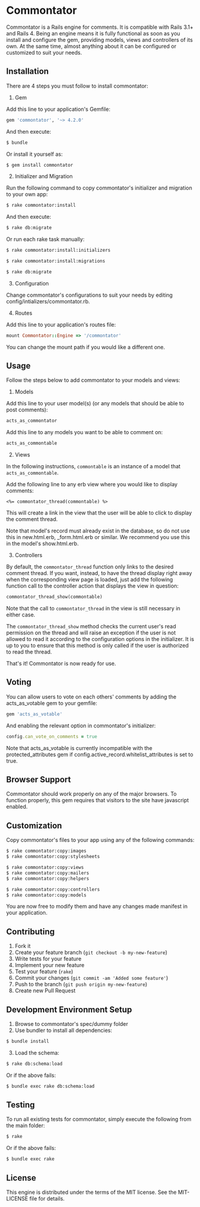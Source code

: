 # Commontator

Commontator is a Rails engine for comments. It is compatible with Rails 3.1+ and Rails 4.
Being an engine means it is fully functional as soon as you install and
configure the gem, providing models, views and controllers of its own.
At the same time, almost anything about it can be configured or customized to suit your needs.

## Installation

There are 4 steps you must follow to install commontator:

1. Gem

  Add this line to your application's Gemfile:

  ```ruby
  gem 'commontator', '~> 4.2.0'
  ```

  And then execute:

  ```sh
  $ bundle
  ```

  Or install it yourself as:

  ```sh
  $ gem install commontator
  ```

2. Initializer and Migration

  Run the following command to copy commontator's initializer and migration to your own app:

  ```sh
  $ rake commontator:install
  ```

  And then execute:

  ```sh
  $ rake db:migrate
  ```

  Or run each rake task manually:

  ```sh
  $ rake commontator:install:initializers

  $ rake commontator:install:migrations

  $ rake db:migrate
  ```

3. Configuration

  Change commontator's configurations to suit your needs by editing config/intializers/commontator.rb.

4. Routes

  Add this line to your application's routes file:

  ```ruby
  mount Commontator::Engine => '/commontator'
  ```

  You can change the mount path if you would like a different one.

## Usage

Follow the steps below to add commontator to your models and views:

1. Models

  Add this line to your user model(s) (or any models that should be able to post comments):

  ```ruby
  acts_as_commontator
  ```
    
  Add this line to any models you want to be able to comment on:

  ```ruby
  acts_as_commontable
  ```
    
2. Views

  In the following instructions, `commontable` is an instance of a model that `acts_as_commontable`.

  Add the following line to any erb view where you would like to display comments:

  ```erb
  <%= commontator_thread(commontable) %>
  ```

  This will create a link in the view that the user will be able to click to display the comment thread.

  Note that model's record must already exist in the database, so do not use this in new.html.erb, _form.html.erb or similar.
  We recommend you use this in the model's show.html.erb.

3. Controllers

  By default, the `commontator_thread` function only links to the desired comment thread.
  If you want, instead, to have the thread display right away when the corresponding view page is loaded,
  just add the following function call to the controller action that displays the view in question:
  
  ```ruby
  commontator_thread_show(commontable)
  ```

  Note that the call to `commontator_thread` in the view is still necessary in either case.

  The `commontator_thread_show` method checks the current user's read permission on the thread and will raise an
  exception if the user is not allowed to read it according to the configuration options in the initializer.
  It is up to you to ensure that this method is only called if the user is authorized to read the thread.

That's it! Commontator is now ready for use.

## Voting

You can allow users to vote on each others' comments by adding the acts_as_votable gem to your gemfile:

```ruby
gem 'acts_as_votable'
```

And enabling the relevant option in commontator's initializer:

```ruby
config.can_vote_on_comments = true
```

Note that acts_as_votable is currently incompatible with the protected_attributes
gem if config.active_record.whitelist_attributes is set to true.

## Browser Support

Commontator should work properly on any of the major browsers.
To function properly, this gem requires that visitors to the site have javascript enabled.

## Customization

Copy commontator's files to your app using any of the following commands:

```sh
$ rake commontator:copy:images
$ rake commontator:copy:stylesheets

$ rake commontator:copy:views
$ rake commontator:copy:mailers
$ rake commontator:copy:helpers

$ rake commontator:copy:controllers
$ rake commontator:copy:models
```

You are now free to modify them and have any changes made manifest in your application.

## Contributing

1. Fork it
2. Create your feature branch (`git checkout -b my-new-feature`)
3. Write tests for your feature
4. Implement your new feature
5. Test your feature (`rake`)
6. Commit your changes (`git commit -am 'Added some feature'`)
7. Push to the branch (`git push origin my-new-feature`)
8. Create new Pull Request

## Development Environment Setup

1. Browse to commontator's spec/dummy folder
2. Use bundler to install all dependencies:

  ```sh
  $ bundle install
  ```

3. Load the schema:

  ```sh
  $ rake db:schema:load
  ```

  Or if the above fails:

  ```sh
  $ bundle exec rake db:schema:load
  ```

## Testing

To run all existing tests for commontator, simply execute the following from the main folder:

```sh
$ rake
```

Or if the above fails:

```sh
$ bundle exec rake
```

## License

This engine is distributed under the terms of the MIT license.
See the MIT-LICENSE file for details.
